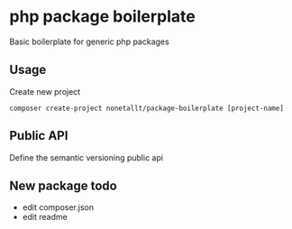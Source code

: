 # php package boilerplate

Basic boilerplate for generic php packages

## Usage

Create new project

```
composer create-project nonetallt/package-boilerplate [project-name]
```

## Public API

Define the semantic versioning public api

## New package todo

* edit composer.json
* edit readme
